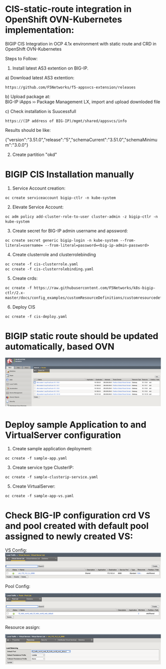 # CIS-static-route integration in OpenShift OVN-Kubernetes implementation:

BIGIP CIS Integration in OCP 4.1x environment with static route and CRD in OpenShift OVN-Kubernetes

Steps to Follow:

1. Install latest AS3 extention on BIG-IP.

  a) Download latest AS3 extention:
  ```
  https://github.com/F5Networks/f5-appsvcs-extension/releases
  ```
  b) Upload package at:  
  BIG-IP iApps  ››  Package Management LX, import and upload downloded file
  
  c) Check installation is Suucessfull
  ```
  https://(IP address of BIG-IP)/mgmt/shared/appsvcs/info
  ```

  Results should be like:
  
  {"version":"3.51.0","release":"5","schemaCurrent":"3.51.0","schemaMinimum":"3.0.0"}

2. Create partition "okd"

# BIGIP CIS Installation manually 

1. Service Account creation:
```
oc create serviceaccount bigip-ctlr -n kube-system
```
2. Elevate Service Account:
```
oc adm policy add-cluster-role-to-user cluster-admin -z bigip-ctlr -n kube-system
```
3. Create secret for BIG-IP admin username and apssword:
```
oc create secret generic bigip-login -n kube-system --from-literal=username= --from-literal=password=<big-ip-admin-password>
```
4. Create clusterrole and clusterrolebinding
```
oc create -f cis-clusterrole.yaml
oc create -f cis-clusterrolebinding.yaml
```
5. Create crds:
```
oc create -f https://raw.githubusercontent.com/F5Networks/k8s-bigip-ctlr/2.x-master/docs/config_examples/customResourceDefinitions/customresourcedefinitions.yml
```
6. Deploy CIS
```
oc create -f cis-deploy.yaml
```
# BIGIP static route should be updated automatically, based OVN 

![static-route](static-route.png)

# Deploy sample Application to and VirtualServer configuration

1. Create sample application deployment:
```
oc create -f sample-app.yaml
```
3. Create service type ClusterIP:
```
oc create -f sample-clusterip-service.yaml
```
5. Create VirtualServer:
```
oc create -f sample-app-vs.yaml
```

# Check BIG-IP configuration crd VS and pool created with default pool assigned to newly created VS:

VS Config:
![virtual-server](virtual-server.png)

Pool Config:

![pool-list](pool-list.png)

Resource assign:

![vs-pool-resource](vs-pool-resource.png)


